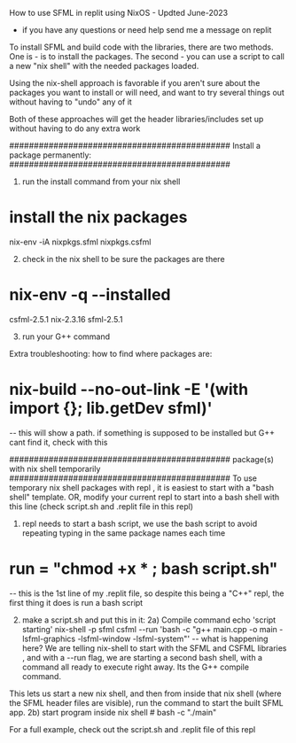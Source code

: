 How to use SFML in replit using NixOS  - Updted June-2023
- if you have any questions or need help send me a message on replit




To install SFML and build code with the libraries, there are two methods. One is - is to install the packages.
The second - you can use a script to call a new "nix shell" with the needed packages loaded.


Using the nix-shell approach is favorable if you aren't sure about the packages you want to install or will need, and want to try several things out without having to "undo" any of it

Both of these approaches will get the header libraries/includes set up without having to do any extra work


#############################################
Install a package permanently:
#############################################
1) run the install command from your nix shell
# install the nix packages
nix-env -iA nixpkgs.sfml nixpkgs.csfml

2) check in the nix shell to be sure the packages are there
# nix-env -q --installed
csfml-2.5.1
nix-2.3.16
sfml-2.5.1

3) run your G++ command

Extra troubleshooting:
how to find where packages are:
# nix-build --no-out-link -E '(with import <nixpkgs> {}; lib.getDev sfml)'
-- this will show a path. if something is supposed to be installed but G++ cant find it, check with this 


#############################################
package(s) with nix shell temporarily
#############################################
To use temporary nix shell packages with repl , it is easiest to start with a "bash shell" template. OR, modify your current repl to start into a bash shell with this line (check script.sh and .replit file in this repl)

1) repl needs to start a bash script, we use the bash script to avoid repeating typing in the same package names each time
# run = "chmod +x * ; bash script.sh"
-- this is the 1st line of my .replit file, so despite this being a "C++" repl, the first thing it does is run a bash script

2) make a script.sh and put this in it:
2a) Compile command
echo 'script starting'
nix-shell -p sfml csfml --run 'bash -c "g++ main.cpp -o main -lsfml-graphics -lsfml-window -lsfml-system"'
-- what is happening here? We are telling nix-shell to start with the SFML and CSFML libraries , and with a --run flag, we are starting a second bash shell, with a command all ready to execute right away. Its the G++ compile command.

This lets us start a new nix shell, and then from inside that nix shell (where the SFML header files are visible), run the command to start the built SFML app. 
2b) start program inside nix shell
    #  bash -c "./main"


For a full example, check out the script.sh and .replit file of this repl 



